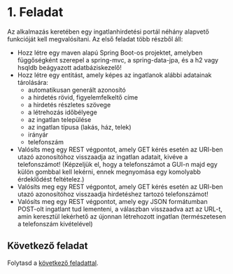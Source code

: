 # 1. Feladat

Az alkalmazás keretében egy ingatlanhirdetési portál néhány alapvető funkcióját kell megvalósítani. Az első feladat több részből áll:

- Hozz létre egy maven alapú Spring Boot-os projektet, amelyben függőségként szerepel a spring-mvc, a spring-data-jpa, és a h2 vagy hsqldb beágyazott adatbáziskezelő!
- Hozz létre egy entitást, amely képes az ingatlanok alábbi adatainak tárolására:
  - automatikusan generált azonosító
  - a hirdetés rövid, figyelemfelkeltő címe
  - a hirdetés részletes szövege
  - a létrehozás időbélyege
  - az ingatlan települése
  - az ingatlan típusa (lakás, ház, telek)
  - irányár
  - telefonszám
- Valósíts meg egy REST végpontot, amely GET kérés esetén az URI-ben utazó azonosítóhoz visszaadja az ingatlan adatait, kivéve a telefonszámot! (Képzeljük el, hogy a telefonszámot a GUI-n majd egy külön gombbal kell lekérni, ennek megnyomása egy komolyabb érdeklődést feltételez.)
- Valósíts meg egy REST végpontot, amely GET kérés esetén az URI-ben utazó azonosítóhoz visszaadja hirdetéshez tartozó telefonszámot!
- Valósíts meg egy REST végpontot, amely egy JSON formátumban POST-olt ingatlant tud lementeni, a válaszban visszaadva azt az URL-t, amin keresztül lekérhető az újonnan létrehozott ingatlan (természetesen a telefonszám kivételével) 

## Következő feladat

Folytasd a [következő feladattal](Feladat-2.md).
